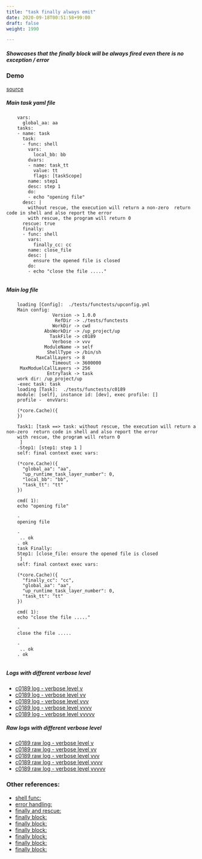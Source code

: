 ```yaml
---
title: "task finally always emit"
date: 2020-09-18T00:51:58+99:00
draft: false
weight: 1990

---
```


##### Showcases that the finally block will be always fired even there is no exception / error


### Demo








[source](https://github.com/upcmd/up/blob/master/tests/functests/c0189.yml)

##### Main task yaml file
```
    vars:
      global_aa: aa
    tasks:
    - name: task
      task:
      - func: shell
        vars:
          local_bb: bb
        dvars:
        - name: task_tt
          value: tt
          flags: [taskScope]
        name: step1
        desc: step 1
        do:
        - echo "opening file"
      desc: |
        without rescue, the execution will return a non-zero  return code in shell and also report the error
        with rescue, the program will return 0
      rescue: true
      finally:
      - func: shell
        vars:
          finally_cc: cc
        name: close_file
        desc: |
          ensure the opened file is closed
        do:
        - echo "close the file ....."
    
```
##### Main log file
```
    loading [Config]:  ./tests/functests/upconfig.yml
    Main config:
                 Version -> 1.0.0
                  RefDir -> ./tests/functests
                 WorkDir -> cwd
              AbsWorkDir -> /up_project/up
                TaskFile -> c0189
                 Verbose -> vvv
              ModuleName -> self
               ShellType -> /bin/sh
           MaxCallLayers -> 8
                 Timeout -> 3600000
     MaxModuelCallLayers -> 256
               EntryTask -> task
    work dir: /up_project/up
    -exec task: task
    loading [Task]:  ./tests/functests/c0189
    module: [self], instance id: [dev], exec profile: []
    profile -  envVars:
    
    (*core.Cache)({
    })
    
    Task1: [task ==> task: without rescue, the execution will return a non-zero  return code in shell and also report the error
    with rescue, the program will return 0
     ]
    -Step1: [step1: step 1 ]
    self: final context exec vars:
    
    (*core.Cache)({
      "global_aa": "aa",
      "up_runtime_task_layer_number": 0,
      "local_bb": "bb",
      "task_tt": "tt"
    })
    
    cmd( 1):
    echo "opening file"
    
    -
    opening file
    
    -
     .. ok
    . ok
    task Finally:
    Step1: [close_file: ensure the opened file is closed
     ]
    self: final context exec vars:
    
    (*core.Cache)({
      "finally_cc": "cc",
      "global_aa": "aa",
      "up_runtime_task_layer_number": 0,
      "task_tt": "tt"
    })
    
    cmd( 1):
    echo "close the file ....."
    
    -
    close the file .....
    
    -
     .. ok
    . ok
    
```


##### Logs with different verbose level
* [c0189 log - verbose level v](../../logs/c0189_v)
* [c0189 log - verbose level vv](../../logs/c0189_vv)
* [c0189 log - verbose level vvv](../../logs/c0189_vvvv)
* [c0189 log - verbose level vvvv](../../logs/c0189_vvvv)
* [c0189 log - verbose level vvvvv](../../logs/c0189_vvvvv)

##### Raw logs with different verbose level
* [c0189 raw log - verbose level v](../../reflogs/c0189_v.log)
* [c0189 raw log - verbose level vv](../../reflogs/c0189_vv.log)
* [c0189 raw log - verbose level vvv](../../reflogs/c0189_vvv.log)
* [c0189 raw log - verbose level vvvv](../../reflogs/c0189_vvvv.log)
* [c0189 raw log - verbose level vvvvv](../../reflogs/c0189_vvvvv.log)








### Other references:
* [shell func:](../../quick-start/c0002/)
* [error handling:](../../test-debug/error_handling/)
* [finally and rescue:](../../flow-controll/c0174/)
* [finally block:](../../flow-controll/c0183/)
* [finally block:](../../flow-controll/c0184/)
* [finally block:](../../flow-controll/c0187/)
* [finally block:](../../flow-controll/f0188/)
* [finally block:](../../flow-controll/f0185/)
* [finally block:](../../flow-controll/f0186/)
